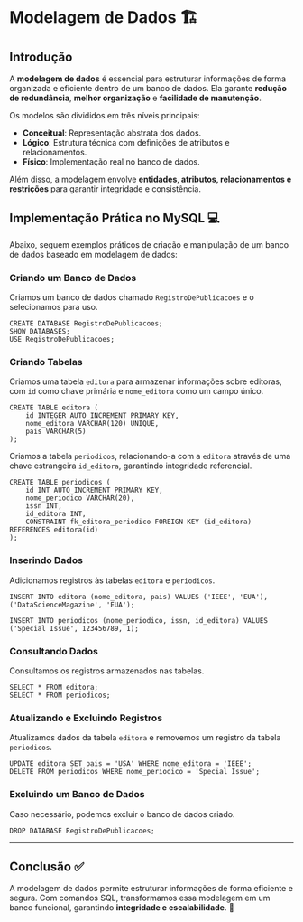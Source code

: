 # Modelagem de Dados 🏗️

## Introdução

A **modelagem de dados** é essencial para estruturar informações de forma organizada e eficiente dentro de um banco de dados. Ela garante **redução de redundância**, **melhor organização** e **facilidade de manutenção**.

Os modelos são divididos em três níveis principais:

- **Conceitual**: Representação abstrata dos dados.
- **Lógico**: Estrutura técnica com definições de atributos e relacionamentos.
- **Físico**: Implementação real no banco de dados.

Além disso, a modelagem envolve **entidades, atributos, relacionamentos e restrições** para garantir integridade e consistência.

## Implementação Prática no MySQL 💻

Abaixo, seguem exemplos práticos de criação e manipulação de um banco de dados baseado em modelagem de dados:

### Criando um Banco de Dados

Criamos um banco de dados chamado `RegistroDePublicacoes` e o selecionamos para uso.

```
CREATE DATABASE RegistroDePublicacoes;
SHOW DATABASES;
USE RegistroDePublicacoes;
```

### Criando Tabelas

Criamos uma tabela `editora` para armazenar informações sobre editoras, com `id` como chave primária e `nome_editora` como um campo único.

```
CREATE TABLE editora (
    id INTEGER AUTO_INCREMENT PRIMARY KEY,
    nome_editora VARCHAR(120) UNIQUE,
    pais VARCHAR(5)
);
```

Criamos a tabela `periodicos`, relacionando-a com a `editora` através de uma chave estrangeira `id_editora`, garantindo integridade referencial.

```
CREATE TABLE periodicos (
    id INT AUTO_INCREMENT PRIMARY KEY,
    nome_periodico VARCHAR(20),
    issn INT,
    id_editora INT,
    CONSTRAINT fk_editora_periodico FOREIGN KEY (id_editora) REFERENCES editora(id)
);
```

### Inserindo Dados

Adicionamos registros às tabelas `editora` e `periodicos`.

```
INSERT INTO editora (nome_editora, pais) VALUES ('IEEE', 'EUA'), ('DataScienceMagazine', 'EUA');
```

```
INSERT INTO periodicos (nome_periodico, issn, id_editora) VALUES ('Special Issue', 123456789, 1);
```

### Consultando Dados

Consultamos os registros armazenados nas tabelas.

```
SELECT * FROM editora;
SELECT * FROM periodicos;
```

### Atualizando e Excluindo Registros

Atualizamos dados da tabela `editora` e removemos um registro da tabela `periodicos`.

```
UPDATE editora SET pais = 'USA' WHERE nome_editora = 'IEEE';
DELETE FROM periodicos WHERE nome_periodico = 'Special Issue';
```

### Excluindo um Banco de Dados

Caso necessário, podemos excluir o banco de dados criado.

```
DROP DATABASE RegistroDePublicacoes;
```

---

## Conclusão ✅

A modelagem de dados permite estruturar informações de forma eficiente e segura. Com comandos SQL, transformamos essa modelagem em um banco funcional, garantindo **integridade e escalabilidade**. 🚀